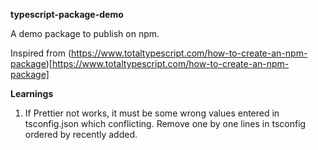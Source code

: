 **typescript-package-demo**

A demo package to publish on npm.

Inspired from (https://www.totaltypescript.com/how-to-create-an-npm-package)[https://www.totaltypescript.com/how-to-create-an-npm-package]

**Learnings**

1. If Prettier not works, it must be some wrong values entered in tsconfig.json which conflicting. Remove one by one lines in tsconfig ordered by recently added.
